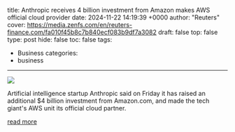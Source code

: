 title: Anthropic receives 4 billion investment from Amazon makes AWS official cloud provider
date: 2024-11-22 14:19:39 +0000
author: "Reuters"
cover: https://media.zenfs.com/en/reuters-finance.com/fa010f45b8c7b840ecf083b9df7a3082
draft: false
top: false
type: post
hide: false
toc: false
tags:
  - Business
categories:
  - business
---

![](https://media.zenfs.com/en/reuters-finance.com/fa010f45b8c7b840ecf083b9df7a3082)

Artificial intelligence startup Anthropic said on Friday it has raised an additional $4 billion investment from Amazon.com, and made the tech giant's AWS unit its official cloud partner.

[read more](https://finance.yahoo.com/news/anthropic-receives-4-billion-investment-141939291.html)
